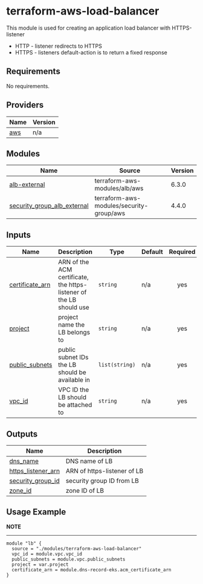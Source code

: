 <!-- BEGIN_TF_DOCS -->
# terraform-aws-load-balancer

This module is used for creating an application load balancer with HTTPS-listener
 * HTTP - listener redirects to HTTPS
 * HTTPS - listeners default-action is to return a fixed response

## Requirements

No requirements.

## Providers

| Name | Version |
|------|---------|
| <a name="provider_aws"></a> [aws](#provider\_aws) | n/a |

## Modules

| Name | Source | Version |
|------|--------|---------|
| <a name="module_alb-external"></a> [alb-external](#module\_alb-external) | terraform-aws-modules/alb/aws | 6.3.0 |
| <a name="module_security_group_alb_external"></a> [security\_group\_alb\_external](#module\_security\_group\_alb\_external) | terraform-aws-modules/security-group/aws | 4.4.0 |

## Inputs

| Name | Description | Type | Default | Required |
|------|-------------|------|---------|:--------:|
| <a name="input_certificate_arn"></a> [certificate\_arn](#input\_certificate\_arn) | ARN of the ACM certificate, the https-listener of the LB should use | `string` | n/a | yes |
| <a name="input_project"></a> [project](#input\_project) | project name the LB belongs to | `string` | n/a | yes |
| <a name="input_public_subnets"></a> [public\_subnets](#input\_public\_subnets) | public subnet IDs the LB should be available in | `list(string)` | n/a | yes |
| <a name="input_vpc_id"></a> [vpc\_id](#input\_vpc\_id) | VPC ID the LB should be attached to | `string` | n/a | yes |

## Outputs

| Name | Description |
|------|-------------|
| <a name="output_dns_name"></a> [dns\_name](#output\_dns\_name) | DNS name of LB |
| <a name="output_https_listener_arn"></a> [https\_listener\_arn](#output\_https\_listener\_arn) | ARN of https-listener of LB |
| <a name="output_security_group_id"></a> [security\_group\_id](#output\_security\_group\_id) | security group ID from LB |
| <a name="output_zone_id"></a> [zone\_id](#output\_zone\_id) | zone ID of LB |



Usage Example
---
**NOTE**

---
```hcl
module "lb" {
  source = "./modules/terraform-aws-load-balancer"
  vpc_id = module.vpc.vpc_id
  public_subnets = module.vpc.public_subnets
  project = var.project
  certificate_arn = module.dns-record-eks.acm_certificate_arn
}
```
<!-- END_TF_DOCS -->